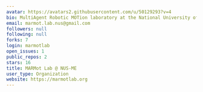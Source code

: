 ```yaml
---
avatar: https://avatars2.githubusercontent.com/u/50129293?v=4
bio: MultiAgent Robotic MOTion laboratory at the National University of Singapore
email: marmot.lab.nus@gmail.com
followers: null
following: null
forks: 7
login: marmotlab
open_issues: 1
public_repos: 2
stars: 16
title: MARMot Lab @ NUS-ME
user_type: Organization
website: https://marmotlab.org
---
```

